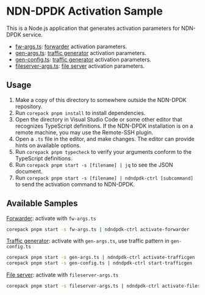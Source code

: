 # NDN-DPDK Activation Sample

This is a Node.js application that generates activation parameters for NDN-DPDK service.

* [fw-args.ts](fw-args.ts): [forwarder](../docs/forwarder.md) activation parameters.
* [gen-args.ts](gen-args.ts): [traffic generator](../docs/trafficgen.md) activation parameters.
* [gen-config.ts](gen-config.ts): [traffic generator](../docs/trafficgen.md) activation parameters.
* [fileserver-args.ts](fileserver-args.ts): [file server](../docs/fileserver.md) activation parameters.

## Usage

1. Make a copy of this directory to somewhere outside the NDN-DPDK repository.
2. Run `corepack pnpm install` to install dependencies.
3. Open the directory in Visual Studio Code or some other editor that recognizes TypeScript definitions.
   If the NDN-DPDK installation is on a remote machine, you may use the Remote-SSH plugin.
4. Open a `.ts` file in the editor, and make changes.
   The editor can provide hints on available options.
5. Run `corepack pnpm typecheck` to verify your arguments conform to the TypeScript definitions.
6. Run `corepack pnpm start -s [filename] | jq` to see the JSON document.
7. Run `corepack pnpm start -s [filename] | ndndpdk-ctrl [subcommand]` to send the activation command to NDN-DPDK.

## Available Samples

[Forwarder](../docs/forwarder.md): activate with `fw-args.ts`

```bash
corepack pnpm start -s fw-args.ts | ndndpdk-ctrl activate-forwarder
```

[Traffic generator](../docs/trafficgen.md): activate with `gen-args.ts`, use traffic pattern in `gen-config.ts`

```bash
corepack pnpm start -s gen-args.ts | ndndpdk-ctrl activate-trafficgen
corepack pnpm start -s gen-config.ts | ndndpdk-ctrl start-trafficgen
```

[File server](../docs/fileserver.md): activate with `fileserver-args.ts`

```bash
corepack pnpm start -s fileserver-args.ts | ndndpdk-ctrl activate-fileserver
```
